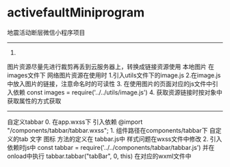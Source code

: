 # activefaultMiniprogram
地震活动断层微信小程序项目
********************************************
  1. 
  图片资源尽量先进行裁剪再丢到云服务器上，转换成链接资源使用
  本地图片 在images文件下 
  网络图片资源在使用时 
    1.引入utils文件下的image.js
    2.在image.js中放入图片的链接，注意命名时的可读性
    3. 在使用图片的页面对应的js文件中引入依赖
      const images = require('../../utils/image.js')
    4. 获取资源链接时按对象中获取属性的方式获取
********************************************
自定义tabbar
0. 在app.wxss下 引入依赖 
  @import "/components/tabbar/tabbar.wxss";
1.
  组件路径在components/tabbar下
  自定义的tab 文字 图标 方法的定义在 tabbar.js中 样式问题在wxss文件中修改
2.
  引入依赖时js中 const tabbar = require('../../components/tabbar/tabbar.js') 并在onload中执行 tabbar.tabbar("tabBar", 0, this)
  在对应的wxml文件中
  <import src='../../components/tabbar/tabbar.wxml'/>
  <template is="tabbar" data="{{tabBar:bindData.tabBar}}"/>
  tabbar 设置的每一个tab都需要引入
3.
  tabbar的方法 在使用时在组件中添加事件，然后暴露给父组件，
  父组件获取子组件的方法并在自身定义的方法中使用子组件的方法
  eg  tab组件下的switchTab功能的实现： 
  1.在组件中绑定tap、 
  2.在组件JS文件中添加事件，并通过 module.exports 暴露
  3.父组件接受暴露出来的事件后 在自身文件下定义方法 并执行 子组件的事件
**********************************************
config.js  设置了访问域名
request.js 请求工具
**********************************************
utils下 getHeight getTabHeight 返回promise对象 
通过异步方式获取对应元素高度 
**********************************************
解析富文本使用wxParse
**********************************************

